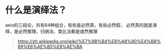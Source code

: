 # 什么是演绎法？

aeio的三段论，共有64种组合，有些是必然真，有些必然假，
必然真的就是演绎，是必然推理，归纳法、类比法都是或然推理

> https://zh.wikipedia.org/wiki/%E7%9B%B4%E8%A8%80%E4%B8%89%E6%AE%B5%E8%AE%BA
